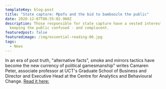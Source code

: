 ```yaml
---
templateKey: blog-post
title: "State capture: Mpofu and the bid to bamboozle the public"
date: 2020-12-07T06:55:02.900Z
description: Those responsible for state capture have a vested interest in
  keeping the public confused - and complacent.
featuredpost: false
featuredimage: /img/essential-reading-06.jpg
tags:
  - News
---
```

In an era of post truth, "alternative facts", smoke and mirrors tactics have become the new currency of political gamesmanship" writes Camaren Peter, associate professor at UCT's Graduate School of Business and Director and Executive Head at the Centre for Analytics and Behavioural Change. [Read it here:](https://www.news24.com/citypress/voices/state-capture-mpofu-and-the-bid-to-bamboozle-the-public-20201205)